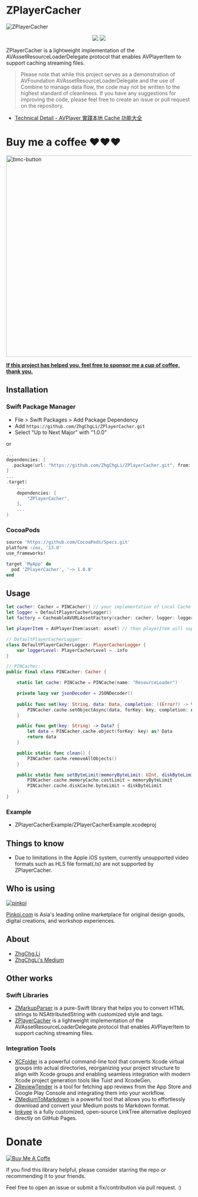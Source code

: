 # ZPlayerCacher

![ZPlayerCacher](https://user-images.githubusercontent.com/33706588/224538295-374df52d-c162-4ad8-9eaa-1df7ebb784bc.jpg)

<p align="center">
  <a href="https://codecov.io/gh/ZhgChgLi/ZPlayerCacher" target="_blank"><img src="https://codecov.io/gh/ZhgChgLi/ZPlayerCacher/branch/main/graph/badge.svg?token=DtFM8tKJye"></a>
  <a href="https://github.com/ZhgChgLi/ZPlayerCacher/actions/workflows/ci.yml" target="_blank"><img src="https://github.com/ZhgChgLi/ZPlayerCacher/actions/workflows/ci.yml/badge.svg?branch=main"></a>
</p>

ZPlayerCacher is a lightweight implementation of the AVAssetResourceLoaderDelegate protocol that enables AVPlayerItem to support caching streaming files.

> Please note that while this project serves as a demonstration of AVFoundation AVAssetResourceLoaderDelegate and the use of Combine to manage data flow, the code may not be written to the highest standard of cleanliness. If you have any suggestions for improving the code, please feel free to create an issue or pull request on the repository.

- [Technical Detail - AVPlayer 實踐本地 Cache 功能大全](https://medium.com/zrealm-ios-dev/avplayer-%E5%AF%A6%E8%B8%90%E6%9C%AC%E5%9C%B0-cache-%E5%8A%9F%E8%83%BD%E5%A4%A7%E5%85%A8-6ce488898003)

# Buy me a coffee ❤️❤️❤️

<a href="https://www.buymeacoffee.com/zhgchgli" target="_blank"><img width="545" alt="bmc-button" src="https://github.com/user-attachments/assets/5983bfc9-27fd-49e0-a7f4-eb07657c6e31"></a>

[**If this project has helped you, feel free to sponsor me a cup of coffee, thank you.**](https://www.buymeacoffee.com/zhgchgli)


## Installation

### Swift Package Manager

- File > Swift Packages > Add Package Dependency
- Add `https://github.com/ZhgChgLi/ZPlayerCacher.git`
- Select "Up to Next Major" with "1.0.0"

or 

```swift
...
dependencies: [
  .package(url: "https://github.com/ZhgChgLi/ZPlayerCacher.git", from: "1.0.0"),
]
...
.target(
    ...
    dependencies: [
        "ZPlayerCacher",
    ],
    ...
)
```

### CocoaPods
```ruby
source 'https://github.com/CocoaPods/Specs.git'
platform :ios, '13.0'
use_frameworks!

target 'MyApp' do
  pod 'ZPlayerCacher', '~> 1.0.0'
end
```

## Usage
```swift
let cacher: Cacher = PINCacher() // your implementation of Local Cache policy (Cacher Protocol), ref: /Sources/ZPlayerCacher/DataFetcherStrategy/Cacher/PINCacher.md
let logger = DefaultPlayerCacherLogger()
let factory = CacheableAVURLAssetFactory(cacher: cacher, logger: logger).makeCacheableAVURLAssetIfSupported(url: url)

let playerItem = AVPlayerItem(asset: asset) // than playerItem will support caching

// DefaultPlayerCacherLogger:
class DefaultPlayerCacherLogger: PlayerCacherLogger {
    var loggerLevel: PlayerCacherLevel = .info
}

// PINCacher:
public final class PINCacher: Cacher {

    static let cache: PINCache = PINCache(name: "ResourceLoader")

    private lazy var jsonDecoder = JSONDecoder()
    
    public func set(key: String, data: Data, completion: ((Error?) -> Void)?) {
        PINCacher.cache.setObjectAsync(data, forKey: key, completion: nil)
    }

    public func get(key: String) -> Data? {
        let data = PINCacher.cache.object(forKey: key) as? Data
        return data
    }

    public static func clean() {
        PINCacher.cache.removeAllObjects()
    }

    public static func setByteLimit(memoryByteLimit: UInt, diskByteLimit: UInt) {
        PINCacher.cache.memoryCache.costLimit = memoryByteLimit
        PINCacher.cache.diskCache.byteLimit = diskByteLimit
    }
}

```

### Example
- ZPlayerCacherExample/ZPlayerCacherExample.xcodeproj

## Things to know
- Due to limitations in the Apple iOS system, currently unsupported video formats such as HLS file format(.ts) are not supported by ZPlayerCacher.

## Who is using
[![pinkoi](https://user-images.githubusercontent.com/33706588/221343295-3e3831e6-f76d-430a-87e3-4daf9815297d.jpg)](https://en.pinkoi.com)

[Pinkoi.com](https://en.pinkoi.com) is Asia's leading online marketplace for original design goods, digital creations, and workshop experiences.

## About
- [ZhgChg.Li](https://zhgchg.li/)
- [ZhgChgLi's Medium](https://blog.zhgchg.li/)

## Other works
### Swift Libraries
- [ZMarkupParser](https://github.com/ZhgChgLi/ZMarkupParser) is a pure-Swift library that helps you to convert HTML strings to NSAttributedString with customized style and tags.
- [ZPlayerCacher](https://github.com/ZhgChgLi/ZPlayerCacher) is a lightweight implementation of the AVAssetResourceLoaderDelegate protocol that enables AVPlayerItem to support caching streaming files.

### Integration Tools
- [XCFolder](https://github.com/ZhgChgLi/XCFolder) is a powerful command-line tool that converts Xcode virtual groups into actual directories, reorganizing your project structure to align with Xcode groups and enabling seamless integration with modern Xcode project generation tools like Tuist and XcodeGen.
- [ZReviewTender](https://github.com/ZhgChgLi/ZReviewTender) is a tool for fetching app reviews from the App Store and Google Play Console and integrating them into your workflow.
- [ZMediumToMarkdown](https://github.com/ZhgChgLi/ZMediumToMarkdown) is a powerful tool that allows you to effortlessly download and convert your Medium posts to Markdown format.
- [linkyee](https://github.com/ZhgChgLi/linkyee) is a fully customized, open-source LinkTree alternative deployed directly on GitHub Pages.

# Donate

[![Buy Me A Coffe](https://img.buymeacoffee.com/button-api/?text=Buy%20me%20a%20beer!&emoji=%F0%9F%8D%BA&slug=zhgchgli&button_colour=FFDD00&font_colour=000000&font_family=Bree&outline_colour=000000&coffee_colour=ffffff)](https://www.buymeacoffee.com/zhgchgli)

If you find this library helpful, please consider starring the repo or recommending it to your friends.

Feel free to open an issue or submit a fix/contribution via pull request. :)


